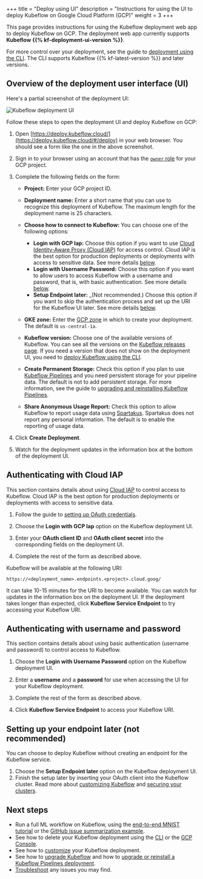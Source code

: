 +++
title = "Deploy using UI"
description = "Instructions for using the UI to deploy Kubeflow on Google Cloud Platform (GCP)"
weight = 3
+++

This page provides instructions for using the Kubeflow deployment web app to
deploy Kubeflow on GCP. The deployment web app currently supports
**Kubeflow {{% kf-deployment-ui-version %}}**.

For more control over your deployment, see the guide to 
[deployment using the CLI](/docs/gke/deploy/deploy-cli).
The CLI supports Kubeflow {{% kf-latest-version %}} and later versions.

## Overview of the deployment user interface (UI)

Here's a partial screenshot of the deployment UI:

<img src="/docs/images/kubeflow-deployment.png" 
  alt="Kubeflow deployment UI"
  class="mt-3 mb-3 border border-info rounded">

Follow these steps to open the deployment UI and deploy Kubeflow on GCP:

1. Open [https://deploy.kubeflow.cloud/](https://deploy.kubeflow.cloud/#/deploy)
  in your web browser. You should see a form like the one in the above
  screenshot.
1. Sign in to your browser using an account that has the 
  [`owner` role](https://cloud.google.com/iam/docs/understanding-roles) 
  for your GCP project.
1. Complete the following fields on the form:

    * **Project:** Enter your GCP project ID.
    * **Deployment name:** Enter a short name that you can use to recognize this 
      deployment of Kubeflow.
      The maximum length for the deployment name is 25 characters.
    * **Choose how to connect to Kubeflow:** You can choose one of the
      following options:

      * **Login with GCP Iap:** Choose this option if you want to use [Cloud 
        Identity-Aware Proxy (Cloud
        IAP)](https://cloud.google.com/iap/docs/) for access control.
        Cloud IAP is the best option for production deployments or deployments 
        with access to sensitive data. See more details [below](#cloud-iap).
      * **Login with Username Password:** Choose this option if you want to
        allow users to access Kubeflow with a username and password, that is,
        with basic authentication. See more details [below](#basic-auth).
      * **Setup Endpoint later:** _(Not recommended.) Choose this option if you 
        want to skip the authentication process and set up the URI for the 
        Kubeflow UI later. See more details [below](#later-auth).

    * **GKE zone:** Enter the 
      [GCP zone](https://cloud.google.com/compute/docs/regions-zones/) in which 
      to create your deployment. The default is `us-central-1a`.
    * **Kubeflow version:** Choose one of the available versions of Kubeflow.
      You can see all the versions on the 
      [Kubeflow releases page](https://github.com/kubeflow/kubeflow/releases/).
      If you need a version that does not show on the deployment UI, you need to
      [deploy Kubeflow using the CLI](/docs/gke/deploy/deploy-cli).
    * **Create Permanent Storage:** Check this option if you plan to use 
      [Kubeflow Pipelines](/docs/pipelines/pipelines-overview/) and you need 
      persistent storage for your pipeline data. The default is not to add
      persistent storage. For more information, see the guide to
      [upgrading and reinstalling Kubeflow Pipelines](/docs/pipelines/upgrade/).
    * **Share Anonymous Usage Report:** Check this option to allow Kubeflow to
      report usage data using [Spartakus](https://github.com/kubernetes-incubator/spartakus). Spartakus does not report any personal information. The 
      default is to enable the reporting of usage data.

1. Click **Create Deployment**.

1. Watch for the deployment updates in the information box at the bottom of the 
  deployment UI.

<a id="cloud-iap"></a>
## Authenticating with Cloud IAP

This section contains details about using [Cloud 
IAP](https://cloud.google.com/iap/docs/) to control access to Kubeflow. 
Cloud IAP is the best option for production deployments or deployments with 
access to sensitive data.

1. Follow the guide to [setting up OAuth 
  credentials](/docs/gke/deploy/oauth-setup/).

1. Choose the **Login with GCP Iap** option on the Kubeflow deployment UI.

1. Enter your **OAuth client ID** and **OAuth client secret** into the
  corresponding fields on the deployment UI.

1. Complete the rest of the form as described above.

Kubeflow will be available at the following URI:

```
https://<deployment_name>.endpoints.<project>.cloud.goog/
```

It can take 10-15 minutes for the URI to become available. You can watch
for updates in the information box on the deployment UI. If the deployment
takes longer than expected, click **Kubeflow Service Endpoint** to try
accessing your Kubeflow URI.

<a id="basic-auth"></a>
## Authenticating with username and password

This section contains details about using basic authentication (username and
password) to control access to Kubeflow. 

1. Choose the **Login with Username Password** option on the Kubeflow deployment UI.

1. Enter a **username** and a **password** for use when accessing the UI for
  your Kubeflow deployment.

1. Complete the rest of the form as described above.

1. Click **Kubeflow Service Endpoint** to access your Kubeflow URI.

<a id="later-auth"></a>
## Setting up your endpoint later (not recommended)

You can choose to deploy Kubeflow without creating an endpoint for the Kubeflow
service.

1. Choose the **Setup Endpoint later** option on the Kubeflow deployment UI.
1. Finish the setup later by inserting your OAuth client into the
  Kubeflow cluster. Read more about 
  [customizing Kubeflow](/docs/gke/customizing-gke/) and
  [securing your clusters](/docs/gke/private-clusters/).

## Next steps

* Run a full ML workflow on Kubeflow, using the
  [end-to-end MNIST tutorial](/docs/gke/gcp-e2e/) or the
  [GitHub issue summarization 
  example](https://github.com/kubeflow/examples/tree/master/github_issue_summarization).
* See how to delete your Kubeflow deployment using the 
  [CLI](/docs/gke/deploy/delete-cli) 
   or the [GCP Console](/docs/gke/deploy/delete-ui).
* See how to [customize](/docs/gke/customizing-gke) your Kubeflow 
  deployment.
* See how to [upgrade Kubeflow](/docs/upgrading/upgrade/) and how to 
  [upgrade or reinstall a Kubeflow Pipelines 
  deployment](/docs/pipelines/upgrade/).
* [Troubleshoot](/docs/gke/troubleshooting-gke) any issues you may
  find.
